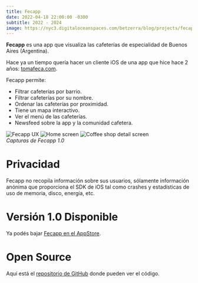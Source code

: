 ```yaml
---
title: Fecapp
date: 2022-04-18 22:00:00 -0300
subtitle: 2022 - 2024
image: https://nyc3.digitaloceanspaces.com/betzerra/blog/projects/fecapp/fecapp_thumbnail.png
---
```


**Fecapp** es una app que visualiza las cafeterías de especialidad de Buenos Aires (Argentina).

Hace ya un tiempo quería hacer un cliente iOS de una app que hice hace 2 años: [tomafeca.com](https://www.tomafeca.com).

Fecapp permite:
- Filtrar cafeterías por barrio.
- Filtrar cafeterías por su nombre.
- Ordenar las cafeterías por proximidad.
- Tiene un mapa interactivo.
- Ver el menú de las cafeterías.
- Newsfeed sobre la app y la comunidad cafetera.

<div class="gallery-box">
  <div class="gallery">
    <img src="https://nyc3.digitaloceanspaces.com/betzerra/blog/projects/fecapp/fecapp_ux_1.gif" loading="lazy" alt="Fecapp UX" />
    <img src="https://nyc3.digitaloceanspaces.com/betzerra/blog/projects/fecapp/fecapp_ux_home.png" loading="lazy" alt="Home screen" />
    <img src="https://nyc3.digitaloceanspaces.com/betzerra/blog/projects/fecapp/fecapp_ux_detail.png" loading="lazy" alt="Coffee shop detail screen" />
  </div>
  <em>Capturas de Fecapp 1.0</em>
</div>

# Privacidad
Fecapp no recopila información sobre sus usuarios, sólamente información anónima que proporciona el SDK de iOS tal como crashes y estadísticas de uso de memoria, disco, energía, etc.

# Versión 1.0 Disponible
Ya podés bajar [Fecapp en el AppStore](https://apps.apple.com/us/app/fecapp/id1623101127).

# Open Source
Aquí está el [repositorio de GitHub](https://github.com/betzerra/fecapp) donde pueden ver el código.